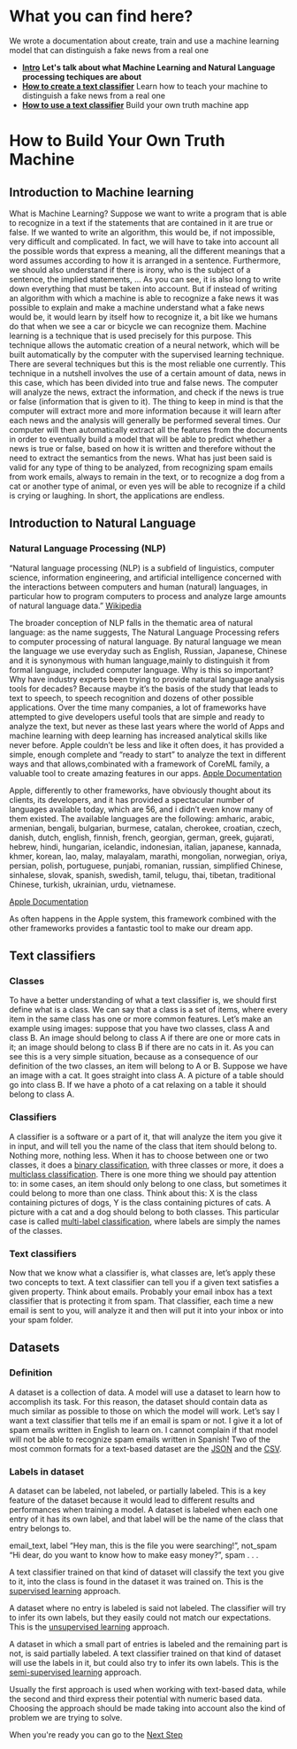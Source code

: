 # What you can find here?

We wrote a documentation about create, train and use a machine learning model that can distinguish a fake news from a real one
* [**Intro**](README.md) **Let's talk about what Machine Learning and Natural Language processing techiques are about**
* [**How to create a text classifier**]((How&#32;to&#32;create&#32;a&#32;text&#32;classifier.md)) Learn how to teach your machine to distinguish a fake news from a real one
* [**How to use a text classifier**](How&#32;to&#32;use&#32;a&#32;text&#32;classifier.md) Build your own truth machine app


# How to Build Your Own Truth Machine


## Introduction to Machine learning
What is Machine Learning?
Suppose we want to write a program that is able to recognize in a text if the statements that are contained in it are true or false.
If we wanted to write an algorithm, this would be, if not impossible, very difficult and complicated. In fact, we will have to take into account all the possible words that express a meaning, all the different meanings that a word assumes according to how it is arranged in a sentence. Furthermore, we should also understand if there is irony, who is the subject of a sentence, the implied statements, ...
As you can see, it is also long to write down everything that must be taken into account.
But if instead of writing an algorithm with which a machine is able to recognize a fake news it was possible to explain and make a machine understand what a fake news would be, it would learn by itself how to recognize it, a bit like we humans do that when we see a car or bicycle we can recognize them.
Machine learning is a technique that is used precisely for this purpose.
This technique allows the automatic creation of a neural network, which will be built automatically by the computer with the supervised learning technique.
 There are several techniques but this is the most reliable one currently.
This technique in a nutshell involves the use of a certain amount of data, news in this case, which has been divided into true and false news. The computer will analyze the news, extract the information, and check if the news is true or false (information that is given to it).
The thing to keep in mind is that the computer will extract more and more information because it will learn after each news and the analysis will generally be performed several times.
Our computer will then automatically extract all the features from the documents in order to eventually build a model that will be able to predict whether a news is true or false, based on how it is written and therefore without the need to extract the semantics from the news.
What has just been said is valid for any type of thing to be analyzed, from recognizing spam emails from work emails, always to remain in the text, or to recognize a dog from a cat or another type of animal, or even yes will be able to recognize if a child is crying or laughing. In short, the applications are endless.

## Introduction to Natural Language
### Natural Language Processing (NLP) 
“Natural language processing (NLP) is a subfield of linguistics, computer science, information engineering, and artificial intelligence concerned with the interactions between computers and human (natural) languages, in particular how to program computers to process and analyze large amounts of natural language data.”
 [Wikipedia](https://en.wikipedia.org/wiki/Natural_language_processing)

The broader conception of NLP falls in the thematic area of natural language: as the name suggests, The Natural Language Processing refers to computer processing of natural language. By natural language we mean the language we use everyday such as English, Russian, Japanese, Chinese and it is synonymous with human language,mainly to distinguish it from formal language, included computer language. 
Why is this so important? Why have industry experts been trying to provide natural language analysis tools for decades?
 Because maybe it’s the basis of the study that leads to text to speech, to speech recognition and dozens of other possible applications.
Over the time many companies, a lot of frameworks have attempted to give developers useful tools that are simple and ready to analyze the text, but never as these last years where the world of Apps and machine learning with deep learning has increased analytical skills like never before.
Apple couldn’t be less and like it often does, it has provided a simple, enough complete and “ready to start” to analyze the text in different ways and that allows,combinated with a framework of CoreML family, a valuable tool to create amazing features in our apps.
[Apple Documentation](https://developer.apple.com/documentation/naturallanguage)

Apple, differently to other frameworks, have obviously thought about its clients, its developers, and it has provided a spectacular number of languages available today, which are 56, and i didn’t even know many of them existed.
The available languages ​​are the following:
amharic,  arabic, armenian, bengali, bulgarian, burmese, catalan, cherokee, croatian, czech, danish, dutch, english, finnish, french, georgian, german, greek, gujarati, hebrew, hindi, hungarian, icelandic, indonesian, italian, japanese, kannada, khmer, korean, lao, malay, malayalam, marathi, mongolian, norwegian, oriya, persian, polish, portuguese, punjabi, romanian, russian, simplified Chinese, sinhalese, slovak, spanish, swedish, tamil, telugu, thai, tibetan, traditional Chinese, turkish, ukrainian, urdu, vietnamese.

[Apple Documentation](https://developer.apple.com/documentation/naturallanguage/nllanguage)

As often happens in the Apple system, this framework combined with the other frameworks provides a fantastic tool to make our dream app.

## Text classifiers

### Classes
To have a better understanding of what a text classifier is, we should first define what is a class. We can say that a class is a set of items, where every item in the same class has one or more common features. Let’s make an example using images: suppose that you have two classes, class A and class B. An image should belong to class A if there are one or more cats in it; an image should belong to class B if there are no cats in it.
As you can see this is a very simple situation, because as a consequence of our definition of the two classes, an item will belong to A or B. Suppose we have an image with a cat. It goes straight into class A. A picture of a table should go into class B. If we have a photo of a cat relaxing on a table it should belong to class A.

### Classifiers
A classifier is a software or a part of it, that will analyze the item you give it in input, and will tell you the name of the class that item should belong to. Nothing more, nothing less.
When it has to choose between one or two classes, it does a [binary classification](https://en.wikipedia.org/wiki/Binary_classification), with three classes or more, it does a [multiclass classification](https://en.wikipedia.org/wiki/Multiclass_classification). There is one more thing we should pay attention to: in some cases, an item should only belong to one class, but sometimes it could belong to more than one class. Think about this: X is the class containing pictures of dogs, Y is the class containing pictures of cats. A picture with a cat and a dog should belong to both classes. This particular case is called [multi-label classification](https://en.wikipedia.org/wiki/Multi-label_classification), where labels are simply the names of the classes.

### Text classifiers
Now that we know what a classifier is, what classes are, let’s apply these two concepts to text. A text classifier can tell you if a given text satisfies a given property. Think about emails. Probably your email inbox has a text classifier that is protecting it from spam. That classifier, each time a new email is sent to you, will analyze it and then will put it into your inbox or into your spam folder.

## Datasets

### Definition
A dataset is a collection of data. A model will use a dataset to learn how to accomplish its task. For this reason, the dataset should contain data as much similar as possible to those on which the model will work. Let’s say I want a text classifier that tells me if an email is spam or not. I give it a lot of spam emails written in English to learn on. I cannot complain if that model will not be able to recognize spam emails written in Spanish!
Two of the most common formats for a text-based dataset are the [JSON](https://it.wikipedia.org/wiki/JavaScript_Object_Notation) and the [CSV](https://en.wikipedia.org/wiki/Comma-separated_values).

### Labels in dataset
A dataset can be labeled, not labeled, or partially labeled. This is a key feature of the dataset because it would lead to different results and performances when training a model.
A dataset is labeled when each one entry of it has its own label, and that label will be the name of the class that entry belongs to.

email_text, label
“Hey man, this is the file you were searching!”, not_spam 
“Hi dear, do you want to know how to make easy money?”, spam
. . .

A text classifier trained on that kind of dataset will classify the text you give to it, into the class is found in the dataset it was trained on. This is the [supervised learning](https://en.wikipedia.org/wiki/Supervised_learning) approach.

A dataset where no entry is labeled is said not labeled. The classifier will try to infer its own labels, but they easily could not match our expectations. This is the [unsupervised learning](https://en.wikipedia.org/wiki/Supervised_learning) approach.

A dataset in which a small part of entries is labeled and the remaining part is not, is said partially labeled. A text classifier trained on that kind of dataset will use the labels in it, but could also try to infer its own labels. This is the [semi-supervised learning](https://en.wikipedia.org/wiki/Semi-supervised_learning) approach.

Usually the first approach is used when working with text-based data, while the second and third express their potential with numeric based data. Choosing the approach should be made taking into account also the kind of problem we are trying to solve.

When you're ready you can go to the [Next Step](How&#32;to&#32;create&#32;a&#32;text&#32;classifier.md)